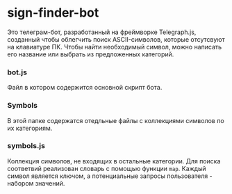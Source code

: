 # sign-finder-bot
Это телеграм-бот, разработанный на фреймворке Telegraph.js, созданный чтобы облегчить поиск ASCII-символов, которые отсутсвуют на клавиатуре ПК. 
Чтобы найти необходимый символ, можно написать его название или выбрать из предложенных категорий.

### bot.js 
Файл в котором содержится основной скрипт бота.

### Symbols
В этой папке содержатся отедльные файлы с коллекциями символов по их категориям.

### symbols.js
Коллекция символов, не входящих в остальные категории. Для поиска соответвий реализован словарь с помощью функции ```map```. 
Каждый символ является ключом, а потенциальные запросы пользователя - набором значений.
